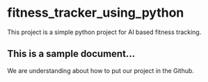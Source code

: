 # fitness_tracker_using_python
This project is a simple python project for AI based fitness tracking.
## This is a sample document...
We are understanding about how to put our project in the Github.
